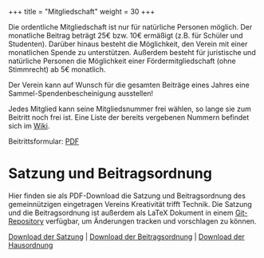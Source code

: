 +++
title = "Mitgliedschaft"
weight = 30
+++

Die ordentliche Mitgliedschaft ist nur für natürliche Personen möglich. Der monatliche Beitrag beträgt 25€ bzw. 10€ ermäßigt (z.B. für Schüler und Studenten). Darüber hinaus besteht die Möglichkeit, den Verein mit einer monatlichen Spende zu unterstützen. Außerdem besteht für juristische und natürliche Personen die Möglichkeit einer Fördermitgliedschaft (ohne Stimmrecht) ab 5€ monatlich.

Der Verein kann auf Wunsch für die gesamten Beiträge eines Jahres eine Sammel-Spendenbescheinigung ausstellen!

Jedes Mitglied kann seine Mitgliedsnummer frei wählen, so lange sie zum Beitritt noch frei ist. Eine Liste der bereits vergebenen Nummern befindet sich im [Wiki](https://wiki.mainframe.io/public/Verein/Mitgliedschaft).

Beitrittsformular: [PDF](https://www.mainframe.io/data/club/membership_form.pdf)

# Satzung und Beitragsordnung

Hier finden sie als PDF-Download die Satzung und Beitragsordnung des gemeinnützigen eingetragen Vereins Kreativität trifft Technik. Die Satzung und die Beitragsordnung ist außerdem als LaTeX Dokument in einem [Git-Repository](https://github.com/ktt-ol/articles-of-association) verfügbar, um Änderungen tracken und vorschlagen zu können.

[Download der Satzung](https://www.mainframe.io/data/club/articles-of-association.pdf) | [Download der Beitragsordnung](https://www.mainframe.io/data/club/membership-fee-regulations.pdf) | [Download der Hausordnung](https://www.mainframe.io/data/club/house-rules.pdf)
